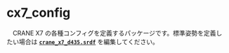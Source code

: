 # cx7_config
　CRANE X7 の各種コンフィグを定義するパッケージです。標準姿勢を定義したい場合は
**[`crane_x7_d435.srdf`](config/crane_x7_d435.srdf)**
を編集してください。
